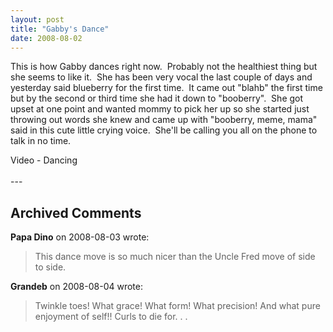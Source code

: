 ```yaml
---
layout: post
title: "Gabby's Dance"
date: 2008-08-02
---
```


<p>This is how Gabby dances right now.  Probably not the healthiest thing but she seems to like it.  She has been very vocal the last couple of days and yesterday said blueberry for the first time.  It came out "blahb" the first time but by the second or third time she had it down to "booberry".  She got upset at one point and wanted mommy to pick her up so she started just throwing out words she knew and came up with "booberry, meme, mama" said in this cute little crying voice.  She'll be calling you all on the phone to talk in no time.    </p>
<div id="dancing">Video - Dancing</div>
<script type="text/javascript"> var so = new SWFObject("http://i170.photobucket.com/player.swf?file=http://vid170.photobucket.com/albums/u252/mjpalad/P1030249.flv", "dancing", "430", "389", "8", "#EDEBDA"); so.write("dancing"); </script>
<br/>
---

## Archived Comments

**Papa Dino** on 2008-08-03 wrote:

> This dance move is so much nicer than the Uncle Fred move of side to side. 

**Grandeb** on 2008-08-04 wrote:

> Twinkle toes!  What grace!  What form!  What precision! And what pure enjoyment of self!!  Curls to die for. . .


